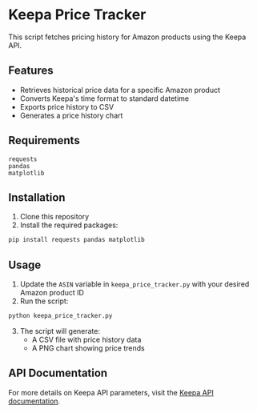 # Keepa Price Tracker

This script fetches pricing history for Amazon products using the Keepa API.

## Features

- Retrieves historical price data for a specific Amazon product
- Converts Keepa's time format to standard datetime
- Exports price history to CSV
- Generates a price history chart

## Requirements

```
requests
pandas
matplotlib
```

## Installation

1. Clone this repository
2. Install the required packages:

```bash
pip install requests pandas matplotlib
```

## Usage

1. Update the `ASIN` variable in `keepa_price_tracker.py` with your desired Amazon product ID
2. Run the script:

```bash
python keepa_price_tracker.py
```

3. The script will generate:
   - A CSV file with price history data
   - A PNG chart showing price trends

## API Documentation

For more details on Keepa API parameters, visit the [Keepa API documentation](https://keepa.com/#!discuss/t/product-request/116).
